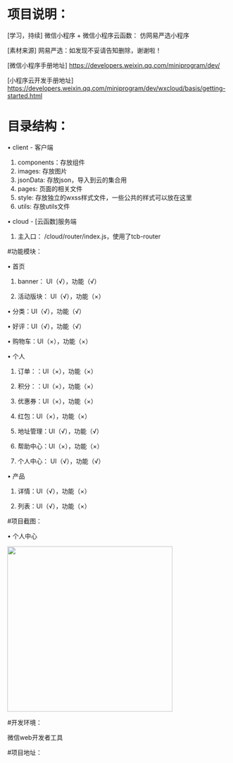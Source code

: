 # 项目说明：
[学习，持续] 微信小程序 + 微信小程序云函数： 仿网易严选小程序

[素材来源] 网易严选：如发现不妥请告知删除，谢谢啦！

[微信小程序手册地址] https://developers.weixin.qq.com/miniprogram/dev/


[小程序云开发手册地址] https://developers.weixin.qq.com/miniprogram/dev/wxcloud/basis/getting-started.html


# 目录结构：
• client - 客户端
  1. components：存放组件
  2. images: 存放图片
  3. jsonData: 存放json，导入到云的集合用
  4. pages: 页面的相关文件
  5. style: 存放独立的wxss样式文件，一些公共的样式可以放在这里
  6. utils: 存放utils文件

• cloud - [云函数]服务端
  1. 主入口： /cloud/router/index.js，使用了tcb-router

#功能模块：

• 首页
  1. banner： UI（√），功能（√）
  
  2. 活动版块： UI（√），功能（×）
  
• 分类：UI（√），功能（√）

• 好评：UI（√），功能（√）

• 购物车：UI（×），功能（×）

• 个人

  1. 订单：：UI（×），功能（×）
  
  2. 积分：：UI（×），功能（×）
  
  3. 优惠券：UI（×），功能（×）
  
  4. 红包：UI（×），功能（×）
  
  5. 地址管理：UI（√），功能（√）
  
  6. 帮助中心：UI（×），功能（×）
  
  7. 个人中心： UI（√），功能（√）
  
• 产品

  1. 详情：UI（√），功能（×）
  
  2. 列表：UI（√），功能（×）

#项目截图：

• 个人中心

<img src="https://github.com/aimeefe/cloudeApp/blob/master/images/my.gif" width="375"/>

#开发环境：

微信web开发者工具

#项目地址：
